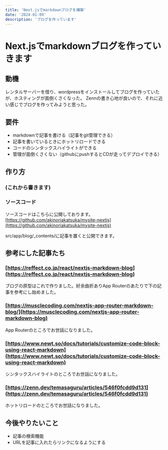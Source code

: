 ```yaml
---
title: 'Next.jsでmarkdownブログを構築'
date: '2024-01-09'
description: 'ブログを作っています'
---
```


# Next.jsでmarkdownブログを作っていきます

## 動機

レンタルサーバーを借り、wordpressをインストールしてブログを作っていたが、ホスティングが面倒くさくなった。
Zennの書き心地が良いので、それに近い感じでブログを作ってみようと思った。

## 要件

- markdownで記事を書ける（記事をgit管理できる）
- 記事を書いているときにホットリロードできる
- コードのシンタックスハイライトができる
- 管理が面倒くさくない（githubにpushするとCDが走ってデプロイできる）

## 作り方

### (これから書きます)

### ソースコード

ソースコードはこちらに公開しております。
[https://github.com/akinoriakatsuka/mysite-nextjs](https://github.com/akinoriakatsuka/mysite-nextjs)

src/app/blog/_contents/に記事を置くと公開できます。

## 参考にした記事たち

### [https://reffect.co.jp/react/nextjs-markdown-blog](https://reffect.co.jp/react/nextjs-markdown-blog)
ブログの原型はこれで作りました。紆余曲折ありApp Routerのあたりで下の記事を参考にし始めました。

### [https://musclecoding.com/nextjs-app-router-markdown-blog/](https://musclecoding.com/nextjs-app-router-markdown-blog)
App Routerのところでお世話になりました。

### [https://www.newt.so/docs/tutorials/customize-code-block-using-react-markdown](https://www.newt.so/docs/tutorials/customize-code-block-using-react-markdown)
シンタックスハイライトのところでお世話になりました。

### [https://zenn.dev/temasaguru/articles/546f0fcdd9d131](https://zenn.dev/temasaguru/articles/546f0fcdd9d131)
ホットリロードのところでお世話になりました。

## 今後やりたいこと

- 記事の検索機能
- URLを記事に入れたらリンクになるようにする